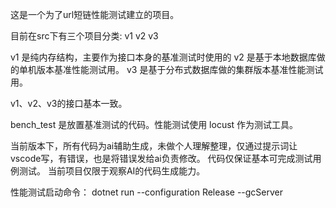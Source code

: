 这是一个为了url短链性能测试建立的项目。

目前在src下有三个项目分类: v1 v2 v3

v1 是纯内存结构，主要作为接口本身的基准测试时使用的
v2 是基于本地数据库做的单机版本基准性能测试用。
v3 是基于分布式数据库做的集群版本基准性能测试用。

v1、v2、v3的接口基本一致。

bench_test 是放置基准测试的代码。性能测试使用 locust 作为测试工具。

当前版本下，所有代码为ai辅助生成，未做个人理解整理，仅通过提示词让vscode写，有错误，也是将错误发给ai负责修改。
代码仅保证基本可完成测试用例测试。
当前项目仅限于观察AI的代码生成能力。


性能测试启动命令：
dotnet run --configuration Release --gcServer